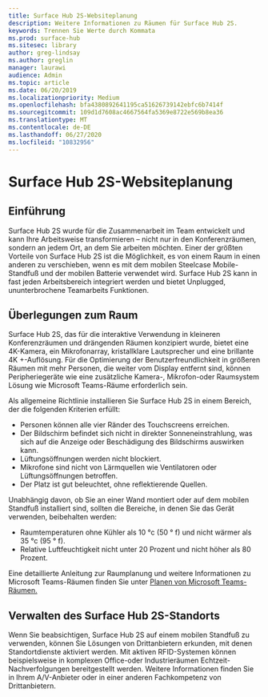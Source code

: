 ```yaml
---
title: Surface Hub 2S-Websiteplanung
description: Weitere Informationen zu Räumen für Surface Hub 2S.
keywords: Trennen Sie Werte durch Kommata
ms.prod: surface-hub
ms.sitesec: library
author: greg-lindsay
ms.author: greglin
manager: laurawi
audience: Admin
ms.topic: article
ms.date: 06/20/2019
ms.localizationpriority: Medium
ms.openlocfilehash: bfa4380892641195ca51626739142ebfc6b7414f
ms.sourcegitcommit: 109d1d7608ac4667564fa5369e8722e569b8ea36
ms.translationtype: MT
ms.contentlocale: de-DE
ms.lasthandoff: 06/27/2020
ms.locfileid: "10832956"
---
```

# Surface Hub 2S-Websiteplanung

## Einführung

Surface Hub 2S wurde für die Zusammenarbeit im Team entwickelt und kann Ihre Arbeitsweise transformieren – nicht nur in den Konferenzräumen, sondern an jedem Ort, an dem Sie arbeiten möchten. Einer der größten Vorteile von Surface Hub 2S ist die Möglichkeit, es von einem Raum in einen anderen zu verschieben, wenn es mit dem mobilen Steelcase Mobile-Standfuß und der mobilen Batterie verwendet wird. Surface Hub 2S kann in fast jeden Arbeitsbereich integriert werden und bietet Unplugged, ununterbrochene Teamarbeits Funktionen.

## Überlegungen zum Raum

Surface Hub 2S, das für die interaktive Verwendung in kleineren Konferenzräumen und drängenden Räumen konzipiert wurde, bietet eine 4K-Kamera, ein Mikrofonarray, kristallklare Lautsprecher und eine brillante 4K +-Auflösung. Für die Optimierung der Benutzerfreundlichkeit in größeren Räumen mit mehr Personen, die weiter vom Display entfernt sind, können Peripheriegeräte wie eine zusätzliche Kamera-, Mikrofon-oder Raumsystem Lösung wie Microsoft Teams-Räume erforderlich sein.

Als allgemeine Richtlinie installieren Sie Surface Hub 2S in einem Bereich, der die folgenden Kriterien erfüllt:

- Personen können alle vier Ränder des Touchscreens erreichen.
- Der Bildschirm befindet sich nicht in direkter Sonneneinstrahlung, was sich auf die Anzeige oder Beschädigung des Bildschirms auswirken kann.
- Lüftungsöffnungen werden nicht blockiert.
- Mikrofone sind nicht von Lärmquellen wie Ventilatoren oder Lüftungsöffnungen betroffen.
- Der Platz ist gut beleuchtet, ohne reflektierende Quellen.

Unabhängig davon, ob Sie an einer Wand montiert oder auf dem mobilen Standfuß installiert sind, sollten die Bereiche, in denen Sie das Gerät verwenden, beibehalten werden:

- Raumtemperaturen ohne Kühler als 10 °c (50 ° f) und nicht wärmer als 35 °c (95 ° f).
- Relative Luftfeuchtigkeit nicht unter 20 Prozent und nicht höher als 80 Prozent.

Eine detaillierte Anleitung zur Raumplanung und weitere Informationen zu Microsoft Teams-Räumen finden Sie unter [Planen von Microsoft Teams-Räumen.](https://docs.microsoft.com/MicrosoftTeams/room-systems/skype-room-systems-v2-0)

## Verwalten des Surface Hub 2S-Standorts

Wenn Sie beabsichtigen, Surface Hub 2S auf einem mobilen Standfuß zu verwenden, können Sie Lösungen von Drittanbietern erkunden, mit denen Standortdienste aktiviert werden. Mit aktiven RFID-Systemen können beispielsweise in komplexen Office-oder Industrieräumen Echtzeit-Nachverfolgungen bereitgestellt werden. Weitere Informationen finden Sie in Ihrem A/V-Anbieter oder in einer anderen Fachkompetenz von Drittanbietern.
